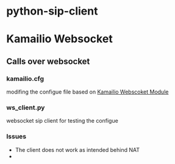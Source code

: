 # python-sip-client
 
# Kamailio Websocket
## Calls over websocket

### kamailio.cfg
modifing the configue file based on [Kamailio Webscoket Module](https://www.kamailio.org/docs/modules/stable/modules/websocket.html)

### ws_client.py
websocket sip client for testing the configue





### Issues
- The client does not work as intended behind NAT
- 




